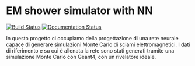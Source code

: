 EM shower simulator with NN
===========================

[![Build Status](https://app.travis-ci.com/Dario-Caf/EM-shower-simulator-with-NN.svg?branch=main)](https://app.travis-ci.com/Dario-Caf/EM-shower-simulator-with-NN)
[![Documentation Status](https://readthedocs.org/projects/em-shower-simulator-with-nn/badge/?version=latest)](https://em-shower-simulator-with-nn.readthedocs.io/en/latest/?badge=latest)



In questo progetto ci occupiamo della progettazione di una rete neurale capace di generare simulazioni Monte Carlo di sciami elettromagnetici. I dati di riferimento e su cui è allenata la rete sono stati generati tramite una simulazione Monte Carlo con Geant4, con un rivelatore ideale.
